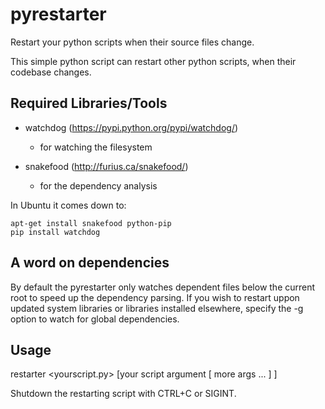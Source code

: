 pyrestarter
===========

Restart your python scripts when their source files change.


This simple python script can restart other python scripts, when their codebase changes.


Required Libraries/Tools
------------------------

* watchdog (https://pypi.python.org/pypi/watchdog/)
    - for watching the filesystem

* snakefood (http://furius.ca/snakefood/)
    - for the dependency analysis

In Ubuntu it comes down to:
```
apt-get install snakefood python-pip
pip install watchdog
```

A word on dependencies
------------

By default the pyrestarter only watches dependent files below the current root to speed
up the dependency parsing. If you wish to restart uppon updated system libraries or libraries
installed elsewhere, specify the -g option to watch for global dependencies.

Usage
-----

restarter <yourscript.py> [your script argument [ more args ... ] ]

Shutdown the restarting script with CTRL+C or SIGINT.

